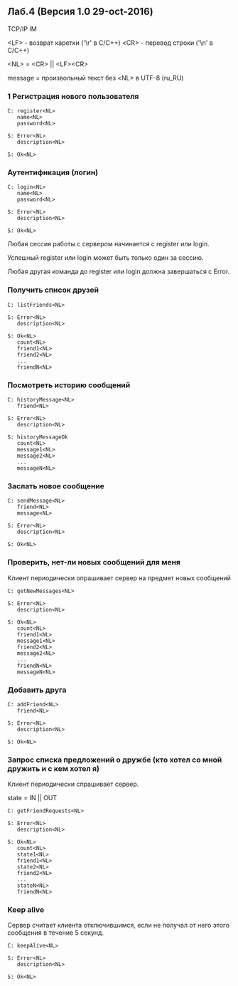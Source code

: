 ## Лаб.4 (Версия 1.0 29-oct-2016)

TCP/IP IM

\<LF> - возврат каретки ('\r' в C/C++)
\<CR> - перевод строки ('\n' в C/C++)

\<NL> = \<CR> || \<LF>\<CR>

message = произвольный текст без \<NL> в UTF-8 (ru_RU)

### 1 Регистрация нового пользователя

```
C: register<NL>
   name<NL>
   password<NL>

S: Error<NL>
   description<NL>

S: Ok<NL>
```

### Аутентификация (логин)

```
C: login<NL>
   name<NL>
   password<NL>

S: Error<NL>
   description<NL>

S: Ok<NL>
```

Любая сессия работы с сервером начинается с register или login.

Успешный register или login может быть только один за сессию.

Любая другая команда до register или login должна завершаться с Error.
 
### Получить список друзей

```
C: listFriends<NL>

S: Error<NL>
   description<NL>

S: Ok<NL>
   count<NL>
   friend1<NL>
   friend2<NL>
   ...
   friendN<NL>
``` 

### Посмотреть историю сообщений

```
C: historyMessage<NL>
   friend<NL>

S: Error<NL>
   description<NL>

S: historyMessageOk
   count<NL>
   message1<NL>
   message2<NL>
   ...
   messageN<NL>
``` 

### Заслать новое сообщение

```
C: sendMessage<NL>
   friend<NL>
   message<NL>

S: Error<NL>
   description<NL>

S: Ok<NL>
``` 

### Проверить, нет-ли новых сообщений для меня

Клиент периодически опрашивает сервер на предмет новых сообщений

```
C: getNewMessages<NL>

S: Error<NL>
   description<NL>

S: Ok<NL>
   count<NL>
   friend1<NL>
   message1<NL>
   friend2<NL>
   message2<NL>
   ...
   friendN<NL>
   messageN<NL>
```

### Добавить друга

```
C: addFriend<NL>
   friend<NL>

S: Error<NL>
   description<NL>

S: Ok<NL>
```

### Запрос списка предложений о дружбе (кто хотел со мной дружить и с кем хотел я)

Клиент периодически спрашивает сервер.

state = IN || OUT

```
C: getFriendRequests<NL>

S: Error<NL>
   description<NL>

S: Ok<NL>
   count<NL>
   state1<NL>
   friend1<NL>
   state2<NL>
   friend2<NL>
   ...
   stateN<NL>
   friendN<NL>
```

### Keep alive

Сервер считает клиента отключившимся, если не получал от него этого сообщения в течение 5 секунд.

```
C: keepAlive<NL>

S: Error<NL>
   description<NL>

S: Ok<NL>
```
